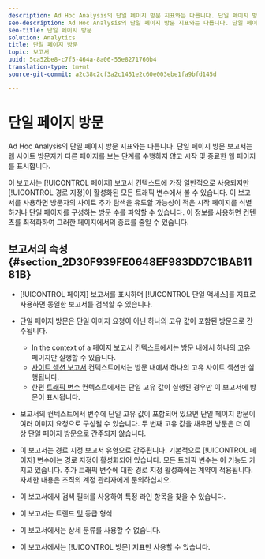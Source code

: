 ```yaml
---
description: Ad Hoc Analysis의 단일 페이지 방문 지표와는 다릅니다. 단일 페이지 방문 보고서는 웹 사이트 방문자가 다른 페이지를 보는 단계를 수행하지 않고 시작 및 종료한 웹 페이지를 표시합니다.
seo-description: Ad Hoc Analysis의 단일 페이지 방문 지표와는 다릅니다. 단일 페이지 방문 보고서는 웹 사이트 방문자가 다른 페이지를 보는 단계를 수행하지 않고 시작 및 종료한 웹 페이지를 표시합니다.
seo-title: 단일 페이지 방문
solution: Analytics
title: 단일 페이지 방문
topic: 보고서
uuid: 5ca52be8-c7f5-464a-8a06-55e8271760b4
translation-type: tm+mt
source-git-commit: a2c38c2cf3a2c1451e2c60e003ebe1fa9bfd145d

---
```



# 단일 페이지 방문

Ad Hoc Analysis의 단일 페이지 방문 지표와는 다릅니다. 단일 페이지 방문 보고서는 웹 사이트 방문자가 다른 페이지를 보는 단계를 수행하지 않고 시작 및 종료한 웹 페이지를 표시합니다.

이 보고서는 [!UICONTROL 페이지] 보고서 컨텍스트에 가장 일반적으로 사용되지만 [!UICONTROL 경로 지정]이 활성화된 모든 트래픽 변수에서 볼 수 있습니다. 이 보고서를 사용하면 방문자의 사이트 추가 탐색을 유도할 가능성이 적은 시작 페이지를 식별하거나 단일 페이지를 구성하는 방문 수를 파악할 수 있습니다. 이 정보를 사용하면 컨텐츠를 최적화하여 그러한 페이지에서의 종료를 줄일 수 있습니다.

## 보고서의 속성 {#section_2D30F939FE0648EF983DD7C1BAB1181B}

* [!UICONTROL 페이지] 보고서를 표시하며 [!UICONTROL 단일 액세스]를 지표로 사용하면 동일한 보고서를 검색할 수 있습니다.

* 단일 페이지 방문은 단일 이미지 요청이 아닌 하나의 고유 값이 포함된 방문으로 간주됩니다.

   * In the context of a [페이지 보고서](../../../components/c-variables/dimensionslist/reports-pages.md#concept_0219136EA25745B58434D0C7E751D7D5) 컨텍스트에서는 방문 내에서 하나의 고유 페이지만 실행할 수 있습니다.
   *  [사이트 섹션 보고서](../../../components/c-variables/dimensionslist/reports-site-sections.md#concept_39E550D7A9E34C9580E81F5F9E12BDDD) 컨텍스트에서는 방문 내에서 하나의 고유 사이트 섹션만 실행됩니다.
   * 한편 [트래픽 변수](/help/admin/admin/c-traffic-variables/traffic-var.md) 컨텍스트에서는 단일 고유 값이 실행된 경우만 이 보고서에 방문이 표시됩니다.

* 보고서의 컨텍스트에서 변수에 단일 고유 값이 포함되어 있으면 단일 페이지 방문이 여러 이미지 요청으로 구성될 수 있습니다. 두 번째 고유 값을 채우면 방문은 더 이상 단일 페이지 방문으로 간주되지 않습니다.
* 이 보고서는 경로 지정 보고서 유형으로 간주됩니다. 기본적으로 [!UICONTROL 페이지] 변수에는 경로 지정이 활성화되어 있습니다. 모든 트래픽 변수는 이 기능도 가지고 있습니다. 추가 트래픽 변수에 대한 경로 지정 활성화에는 계약이 적용됩니다. 자세한 내용은 조직의 계정 관리자에게 문의하십시오.
* 이 보고서에서 검색 필터를 사용하여 특정 라인 항목을 찾을 수 있습니다.
* 이 보고서는 트렌드 [및](/help/components/c-variables/dimensionslist/reports-types.md) 등급 [](/help/components/c-variables/dimensionslist/reports-types.md) 형식

* 이 보고서에서는 상세 분류를 사용할 수 없습니다.
* 이 보고서에서는 [!UICONTROL 방문] 지표만 사용할 수 있습니다.

